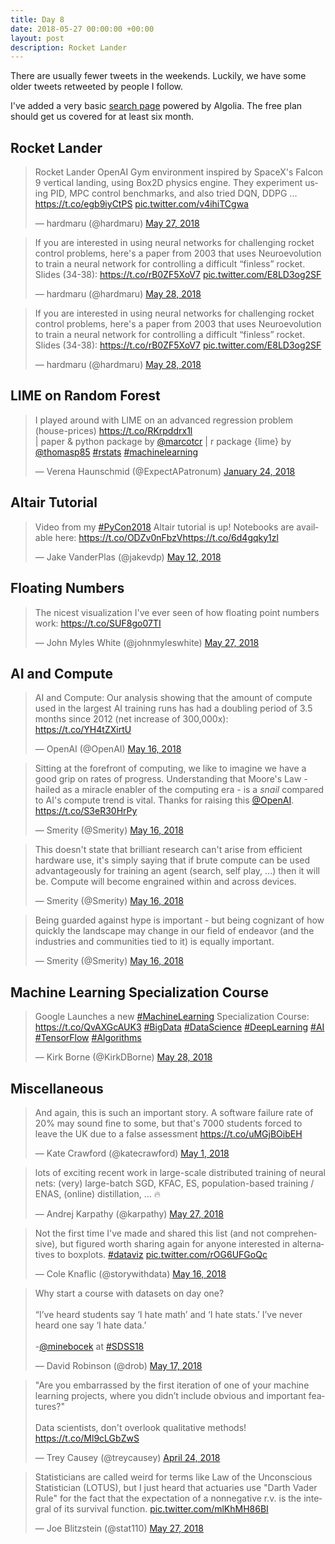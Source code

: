 ```yaml
---
title: Day 8
date: 2018-05-27 00:00:00 +00:00
layout: post
description: Rocket Lander
---
```


There are usually fewer tweets in the weekends. Luckily, we have some older tweets retweeted by people I follow.

I've added a very basic [search page](/search.html) powered by Algolia. The free plan should get us covered for at least six month.

## Rocket Lander
<amp-twitter width="400" height="400"
             layout="responsive"
             data-tweetid="1000736816603934720"
             data-conversation="none">
    <blockquote placeholder><p lang="en" dir="ltr">Rocket Lander OpenAI Gym environment inspired by SpaceX&#39;s Falcon 9 vertical landing, using Box2D physics engine. They experiment using PID, MPC control benchmarks, and also tried DQN, DDPG ... <a href="https://t.co/egb9iyCtPS">https://t.co/egb9iyCtPS</a> <a href="https://t.co/v4ihiTCgwa">pic.twitter.com/v4ihiTCgwa</a></p>&mdash; hardmaru (@hardmaru) <a href="https://twitter.com/hardmaru/status/1000736816603934720?ref_src=twsrc%5Etfw">May 27, 2018</a></blockquote>
</amp-twitter>

<amp-twitter width="400" height="400"
             layout="responsive"
             data-tweetid="1000915935337709569"
             data-conversation="none">
    <blockquote placeholder><p lang="en" dir="ltr">If you are interested in using neural networks for challenging rocket control problems, here&#39;s a paper from 2003 that uses Neuroevolution to train a neural network for controlling a difficult “finless” rocket.<br>Slides (34-38): <a href="https://t.co/rB0ZF5XoV7">https://t.co/rB0ZF5XoV7</a> <a href="https://t.co/E8LD3og2SF">pic.twitter.com/E8LD3og2SF</a></p>&mdash; hardmaru (@hardmaru) <a href="https://twitter.com/hardmaru/status/1000915935337709569?ref_src=twsrc%5Etfw">May 28, 2018</a></blockquote>
</amp-twitter>

<amp-twitter width="400" height="400"
             layout="responsive"
             data-tweetid="1000915935337709569"
             data-conversation="none">
    <blockquote placeholder><p lang="en" dir="ltr">If you are interested in using neural networks for challenging rocket control problems, here&#39;s a paper from 2003 that uses Neuroevolution to train a neural network for controlling a difficult “finless” rocket.<br>Slides (34-38): <a href="https://t.co/rB0ZF5XoV7">https://t.co/rB0ZF5XoV7</a> <a href="https://t.co/E8LD3og2SF">pic.twitter.com/E8LD3og2SF</a></p>&mdash; hardmaru (@hardmaru) <a href="https://twitter.com/hardmaru/status/1000915935337709569?ref_src=twsrc%5Etfw">May 28, 2018</a></blockquote>
</amp-twitter>

## LIME on Random Forest
<amp-twitter width="400" height="400"
             layout="responsive"
             data-tweetid="956248249580642304">
    <blockquote placeholder><p lang="en" dir="ltr">I played around with LIME on an advanced regression problem (house-prices) <a href="https://t.co/RKrpddrx1l">https://t.co/RKrpddrx1l</a> <br>| paper &amp; python package by <a href="https://twitter.com/marcotcr?ref_src=twsrc%5Etfw">@marcotcr</a> | r package {lime} by <a href="https://twitter.com/thomasp85?ref_src=twsrc%5Etfw">@thomasp85</a> <a href="https://twitter.com/hashtag/rstats?src=hash&amp;ref_src=twsrc%5Etfw">#rstats</a> <a href="https://twitter.com/hashtag/machinelearning?src=hash&amp;ref_src=twsrc%5Etfw">#machinelearning</a></p>&mdash; Verena Haunschmid (@ExpectAPatronum) <a href="https://twitter.com/ExpectAPatronum/status/956248249580642304?ref_src=twsrc%5Etfw">January 24, 2018</a></blockquote>
</amp-twitter>

## Altair Tutorial
<amp-twitter width="400" height="400"
             layout="responsive"
             data-tweetid="995436619372072960">
    <blockquote placeholder><p lang="en" dir="ltr">Video from my <a href="https://twitter.com/hashtag/PyCon2018?src=hash&amp;ref_src=twsrc%5Etfw">#PyCon2018</a> Altair tutorial is up! Notebooks are available here: <a href="https://t.co/ODZv0nFbzV">https://t.co/ODZv0nFbzV</a><a href="https://t.co/6d4gqky1zl">https://t.co/6d4gqky1zl</a></p>&mdash; Jake VanderPlas (@jakevdp) <a href="https://twitter.com/jakevdp/status/995436619372072960?ref_src=twsrc%5Etfw">May 12, 2018</a></blockquote>
</amp-twitter>

## Floating Numbers
<amp-twitter width="400" height="400"
             layout="responsive"
             data-tweetid="1000731759594606592"
             data-conversation="none">
    <blockquote placeholder><p lang="en" dir="ltr">The nicest visualization I&#39;ve ever seen of how floating point numbers work: <a href="https://t.co/SUF8go07TI">https://t.co/SUF8go07TI</a></p>&mdash; John Myles White (@johnmyleswhite) <a href="https://twitter.com/johnmyleswhite/status/1000731759594606592?ref_src=twsrc%5Etfw">May 27, 2018</a></blockquote>
</amp-twitter>

## AI and Compute
<amp-twitter width="400" height="400"
             layout="responsive"
             data-tweetid="996782863797256192"
             data-conversation="none">
    <blockquote placeholder><p lang="en" dir="ltr">AI and Compute: Our analysis showing that the amount of compute used in the largest AI training runs has had a doubling period of 3.5 months since 2012 (net increase of 300,000x): <a href="https://t.co/YH4tZXirtU">https://t.co/YH4tZXirtU</a></p>&mdash; OpenAI (@OpenAI) <a href="https://twitter.com/OpenAI/status/996782863797256192?ref_src=twsrc%5Etfw">May 16, 2018</a></blockquote>
</amp-twitter>

<amp-twitter width="400" height="400"
             layout="responsive"
             data-tweetid="996897273781993472"
             data-conversation="none">
    <blockquote placeholder><p lang="en" dir="ltr">Sitting at the forefront of computing, we like to imagine we have a good grip on rates of progress. Understanding that Moore&#39;s Law - hailed as a miracle enabler of the computing era - is a _snail_ compared to AI&#39;s compute trend is vital. Thanks for raising this <a href="https://twitter.com/OpenAI?ref_src=twsrc%5Etfw">@OpenAI</a>. <a href="https://t.co/S3eR30HrPy">https://t.co/S3eR30HrPy</a></p>&mdash; Smerity (@Smerity) <a href="https://twitter.com/Smerity/status/996897273781993472?ref_src=twsrc%5Etfw">May 16, 2018</a></blockquote>
</amp-twitter>

<amp-twitter width="400" height="400"
             layout="responsive"
             data-tweetid="996897274935394304"
             data-conversation="none">
    <blockquote placeholder><p lang="en" dir="ltr">This doesn&#39;t state that brilliant research can&#39;t arise from efficient hardware use, it&#39;s simply saying that if brute compute can be used advantageously for training an agent (search, self play, ...) then it will be. Compute will become engrained within and across devices.</p>&mdash; Smerity (@Smerity) <a href="https://twitter.com/Smerity/status/996897274935394304?ref_src=twsrc%5Etfw">May 16, 2018</a></blockquote>
</amp-twitter>

<amp-twitter width="400" height="400"
             layout="responsive"
             data-tweetid="996897276118290437"
             data-conversation="none">
    <blockquote placeholder><p lang="en" dir="ltr">Being guarded against hype is important - but being cognizant of how quickly the landscape may change in our field of endeavor (and the industries and communities tied to it) is equally important.</p>&mdash; Smerity (@Smerity) <a href="https://twitter.com/Smerity/status/996897276118290437?ref_src=twsrc%5Etfw">May 16, 2018</a></blockquote>
</amp-twitter>

## Machine Learning Specialization Course
<amp-twitter width="400" height="400"
             layout="responsive"
             data-tweetid="1000914321310961665">
    <blockquote placeholder><p lang="en" dir="ltr">Google Launches a new <a href="https://twitter.com/hashtag/MachineLearning?src=hash&amp;ref_src=twsrc%5Etfw">#MachineLearning</a> Specialization Course: <a href="https://t.co/QvAXGcAUK3">https://t.co/QvAXGcAUK3</a> <a href="https://twitter.com/hashtag/BigData?src=hash&amp;ref_src=twsrc%5Etfw">#BigData</a> <a href="https://twitter.com/hashtag/DataScience?src=hash&amp;ref_src=twsrc%5Etfw">#DataScience</a> <a href="https://twitter.com/hashtag/DeepLearning?src=hash&amp;ref_src=twsrc%5Etfw">#DeepLearning</a> <a href="https://twitter.com/hashtag/AI?src=hash&amp;ref_src=twsrc%5Etfw">#AI</a> <a href="https://twitter.com/hashtag/TensorFlow?src=hash&amp;ref_src=twsrc%5Etfw">#TensorFlow</a> <a href="https://twitter.com/hashtag/Algorithms?src=hash&amp;ref_src=twsrc%5Etfw">#Algorithms</a></p>&mdash; Kirk Borne (@KirkDBorne) <a href="https://twitter.com/KirkDBorne/status/1000914321310961665?ref_src=twsrc%5Etfw">May 28, 2018</a></blockquote>
</amp-twitter>

## Miscellaneous
<amp-twitter width="400" height="400"
             layout="responsive"
             data-tweetid="991449718768025600">
    <blockquote placeholder><p lang="en" dir="ltr">And again, this is such an important story. A software failure rate of 20% may sound fine to some, but that&#39;s 7000 students forced to leave the UK due to a false assessment <a href="https://t.co/uMGjBOibEH">https://t.co/uMGjBOibEH</a></p>&mdash; Kate Crawford (@katecrawford) <a href="https://twitter.com/katecrawford/status/991449718768025600?ref_src=twsrc%5Etfw">May 1, 2018</a></blockquote>
</amp-twitter>

<amp-twitter width="400" height="400"
             layout="responsive"
             data-tweetid="1000853961547497472">
    <blockquote placeholder><p lang="en" dir="ltr">lots of exciting recent work in large-scale distributed training of neural nets: (very) large-batch SGD, KFAC, ES, population-based training / ENAS, (online) distillation, ... 🔥</p>&mdash; Andrej Karpathy (@karpathy) <a href="https://twitter.com/karpathy/status/1000853961547497472?ref_src=twsrc%5Etfw">May 27, 2018</a></blockquote>
</amp-twitter>

<amp-twitter width="400" height="400"
             layout="responsive"
             data-tweetid="996798276673462273">
    <blockquote placeholder><p lang="en" dir="ltr">Not the first time I&#39;ve made and shared this list (and not comprehensive), but figured worth sharing again for anyone interested in alternatives to boxplots. <a href="https://twitter.com/hashtag/dataviz?src=hash&amp;ref_src=twsrc%5Etfw">#dataviz</a> <a href="https://t.co/rOG6UFGoQc">pic.twitter.com/rOG6UFGoQc</a></p>&mdash; Cole Knaflic (@storywithdata) <a href="https://twitter.com/storywithdata/status/996798276673462273?ref_src=twsrc%5Etfw">May 16, 2018</a></blockquote>
</amp-twitter>

<amp-twitter width="400" height="400"
             layout="responsive"
             data-tweetid="997130401863864320">
    <blockquote placeholder><p lang="en" dir="ltr">Why start a course with datasets on day one?<br><br>“I’ve heard students say ‘I hate math’ and ‘I hate stats.’ I’ve never heard one say ‘I hate data.’<br><br>-<a href="https://twitter.com/minebocek?ref_src=twsrc%5Etfw">@minebocek</a> at <a href="https://twitter.com/hashtag/SDSS18?src=hash&amp;ref_src=twsrc%5Etfw">#SDSS18</a></p>&mdash; David Robinson (@drob) <a href="https://twitter.com/drob/status/997130401863864320?ref_src=twsrc%5Etfw">May 17, 2018</a></blockquote>
</amp-twitter>

<amp-twitter width="400" height="400"
             layout="responsive"
             data-tweetid="988796688402759683">
    <blockquote placeholder><p lang="en" dir="ltr">&quot;Are you embarrassed by the first iteration of one of your machine learning projects, where you didn’t include obvious and important features?&quot;<br><br>Data scientists, don&#39;t overlook qualitative methods! <a href="https://t.co/Ml9cLGbZwS">https://t.co/Ml9cLGbZwS</a></p>&mdash; Trey Causey (@treycausey) <a href="https://twitter.com/treycausey/status/988796688402759683?ref_src=twsrc%5Etfw">April 24, 2018</a></blockquote>
</amp-twitter>

<amp-twitter width="400" height="400"
             layout="responsive"
             data-tweetid="1000724083921883136">
    <blockquote placeholder><p lang="en" dir="ltr">Statisticians are called weird for terms like Law of the Unconscious Statistician (LOTUS), but I just heard that actuaries use &quot;Darth Vader Rule&quot; for the fact that the expectation of a nonnegative r.v. is the integral of its survival function. <a href="https://t.co/mlKhMH86BI">pic.twitter.com/mlKhMH86BI</a></p>&mdash; Joe Blitzstein (@stat110) <a href="https://twitter.com/stat110/status/1000724083921883136?ref_src=twsrc%5Etfw">May 27, 2018</a></blockquote>
</amp-twitter>
